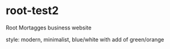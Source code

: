 # root-test2

Root Mortagges business website

style: modern, minimalist, blue/white with add of green/orange
